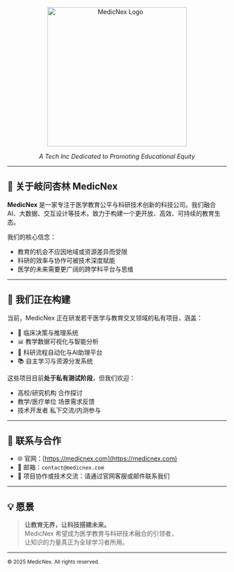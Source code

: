 <div align="center">
  <img src="https://www.medicnex.com/static/images/MedicNexTextLogoBlack.png" alt="MedicNex Logo" width="320" draggable="false" />
  <p></p>
  <p><i>A Tech Inc Dedicated to Promoting Educational Equity</i></p>
</div>

---

## 🧭 关于岐问杏林 MedicNex

**MedicNex** 是一家专注于医学教育公平与科研技术创新的科技公司。我们融合 AI、大数据、交互设计等技术，致力于构建一个更开放、高效、可持续的教育生态。

我们的核心信念：
- 教育的机会不应因地域或资源差异而受限  
- 科研的效率与协作可被技术深度赋能  
- 医学的未来需要更广阔的跨学科平台与思维

---

## 🌱 我们正在构建

当前，MedicNex 正在研发若干医学与教育交叉领域的私有项目，涵盖：

- 🧠 临床决策与推理系统  
- 📊 教学数据可视化与智能分析  
- 🔬 科研流程自动化与AI助理平台  
- 📚 自主学习与资源分发系统

这些项目目前**处于私有测试阶段**，但我们欢迎：

- 高校/研究机构 合作探讨
- 教学/医疗单位 场景需求反馈
- 技术开发者 私下交流/内测参与

---

## 🤝 联系与合作

- 🌐 官网：[https://medicnex.com](https://medicnex.com)  
- 📧 邮箱：`contact@medicnex.com`  
- 🧩 项目协作或技术交流：请通过官网客服或邮件联系我们

---

## 💡 愿景

> **让教育无界，让科技搭建未来。**  
> MedicNex 希望成为医学教育与科研技术融合的引领者，  
> 让知识的力量真正为全球学习者所用。

---

<sub>© 2025 MedicNex. All rights reserved.</sub>
